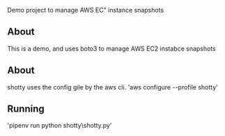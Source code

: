 Demo project to manage AWS EC" instance snapshots

## About

This is a demo, and uses boto3 to manage AWS EC2 instabce snapshots

## About

shotty uses the config gile by the aws cli.
'aws configure --profile shotty'

## Running

'pipenv run python shotty\shotty.py'